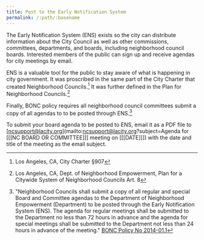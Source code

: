 ```yaml
---
title: Post to the Early Notification System
permalink: /:path/:basename
---
```


The Early Notification System (ENS) exists
so the city
can distribute information
about the City Council
as well as
other commissions, committees, departments, and boards,
including neighborhood council boards.
Interested members
of the public
can sign up
and receive
agendas for city meetings
by email.

ENS is a valuable tool
for the public
to stay aware
of what is happening
in city government.
It was proscribed
in the same part
of the City Charter
that created Neighborhood Councils.[^laccsec907]
It was further defined
in the Plan for Neighborhood Councils.[^planart8]

Finally,
BONC policy requires
all neighborhood council committees
submit a copy
of all agendas
to to be posted
through ENS.[^bonc2014011]

To submit
your board agenda
to be posted
to ENS,
email it
as a PDF file
to [ncsupport@lacity.org](mailto:ncsupport@lacity.org?subject=Agenda for [[[NC BOARD OR COMMITTEE]]] meeting on [[[DATE]]])
with the date and title
of the meeting
as the email subject.

[^bonc2014011]:
    "Neighborhood Councils
    shall submit
    a copy of all
    regular and special Board and Committee agendas
    to the Department of Neighborhood Empowerment (Department)
    to be posted
    through the Early Notification System (ENS).
    The agenda
    for regular meetings
    shall be submitted
    to the Department
    no less than
    72 hours in advance
    and the agenda
    for special meetings
    shall be submitted
    to the Department
    not less than
    24 hours in advance
    of the meeting." [BONC Policy No
    2014-01.1](https://empowerla.org/wp-content/uploads/2012/03/NC-AGENDA-POSTING-REQUIREMENTS_2014-01.1_revised-08-18-14.pdf)

[^laccsec907]:
    Los Angeles, CA, City Charter §907

[^planart8]:
    Los Angeles, CA,
    Dept. of Neighborhood Empowerment,
    Plan for a Citywide System of Neighborhood Councils
    Art. 8
